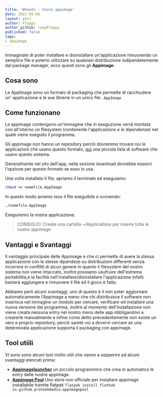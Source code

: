 ```yaml
---
title: '#howto - Usare appimage'
date: 2022-05-06 
layout: post
author: Floppy
author_github: raspFloppy
published: false
tags:
- appimage
---
```


Immaginate di poter installare e disinstallare un'applicazione rimuovendo un semplice file e poterlo utilizzare su qualsiasi distribuzione indipendetemente dal package manager, ecco questi sono gli **Appimage**.

## Cosa sono
Le AppImage sono un formato di packaging che permette di racchiudere un' applicazione e le sue librerie in un unico file `.AppImage`

## Come funzionano
Le appimage contengono un'immagine che in eseguzione verrà montata con all'interno un filesystem (contenente l'applicazione e le dipendenze) nel quale viene eseguito il programma.

Gli appimage non hanno un repository perciò dovremmo trovare noi le applicazioni che usano questo formato, [qui](https://appimage.github.io/apps/) una piccola lista di software che usano questo sistema. 

Generalmente nel sito dell'app, nella sezione download dovrebbe esserci l'opzione per questo formato se esso lo usa.

Una volta installato il file, apriamo il terminale ed eseguiamo:
```bash
chmod +x nomefile.AppImage

```
In questo modo avremo reso il file eseguibile e scrivendo:
```bash
./nomefile.AppImage
```
Eseguiremo la nostra applicazione.

> CONSIGLIO:
> Create una cartella ~/Applications per inseire tutte le vostre appimage


## Vantaggi e Svantaggi
Il vantaggio principale delle Appimage e che ci permette di avere la stessa applicazione con le stesse dipendeze su distribuzioni differenti senza incorrere in conflitti di alcun genere in quanto il filesystem del nostro sistema non viene intaccato, inoltre possiamo usufruire dell'estrema portabiilità,e la facilità nell'installare/disinstallare l'applicazione infatti basterà aggiungere e rimuovere il file ed il gioco è fatto.

Abbiamo però alcuni svantaggi, uno di questo è il  non poter aggiornare automaticamente  l'Appimage a meno che chi distribuisce il software non inserisca nel immagine un modulo per cercare, verificare ed installare una nuova versione del programma, inoltre al momento dell'installazione non viene creata nessuna entry nel nostro menù delle app obbligandovi a crearerle manualmente e infine come detto precedentemente non esiste un vero e proprio repository, perciò sarete voi a dovervi cercare se una determinata applicazione supporta il packaging con appimage. 

## Tool utiili
VI sono sono alcuni tool molto utili che vanno a sopperire ad alcuni svantaggi elencati prima:
- **[Appimagelauncher](https://github.com/TheAssassin/AppImageLauncher)** un piccolo programmino che crea in automatico le entry delle nostre appimage.
- **[Appimage Pool](https://github.com/prateekmedia/appimagepool)** Uno store non ufficiale per installare appimage installabile tramite flatpak `flatpak install flathub io.github.prateekmedia.appimagepool`
